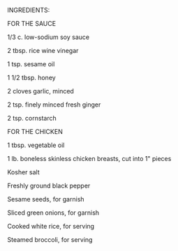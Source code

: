 INGREDIENTS:



FOR THE SAUCE



1/3 c. low-sodium soy sauce



2 tbsp. rice wine vinegar



1 tsp. sesame oil



1 1/2 tbsp. honey



2 cloves garlic, minced



2 tsp. finely minced fresh ginger



2 tsp. cornstarch



FOR THE CHICKEN



1 tbsp. vegetable oil



1 lb. boneless skinless chicken breasts, cut into 1" pieces



Kosher salt



Freshly ground black pepper



Sesame seeds, for garnish



Sliced green onions, for garnish



Cooked white rice, for serving



Steamed broccoli, for serving